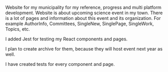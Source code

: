 Website for my municipality for my reference, progress and multi platform development. Website is about upcoming science event in my town. There is a lot of pages and information about this event and its organization. For example AuthorInfo, Committees, SingleNew, SinglePage, SingleWork, Topics, etc.

I added Jest for testing my React components and pages.

I plan to create archive for them, because they will host event next year as well.

I have created tests for every component and page.
